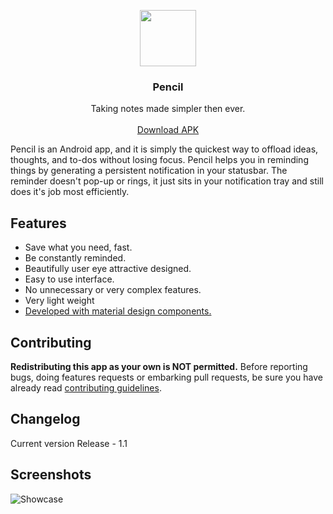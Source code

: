 <p align="center">
  <a href="https://github.com/neelkanthjdabhi/Pencil">
    <img src="https://raw.githubusercontent.com/neelkanthjdabhi/Pencil/master/pencil_icon.png" width=90 height=90>
  </a>

  <h3 align="center">Pencil</h3>

  <p align="center">
    Taking notes made simpler then ever.
    <br>
    <br>
    <a href="https://drive.google.com/file/d/1VTvzC9ZV6-9fA9QUYl2E-Xj1l04FOVw-/view?usp=sharing">Download APK</a>
  </p>
</p>

Pencil is an Android app, and it is simply the quickest way to offload
ideas, thoughts, and to-dos without losing focus. Pencil helps you in
reminding things by generating a persistent notification in your statusbar.
The reminder doesn't pop-up or rings, it just sits in your notification tray
and still does it's job most efficiently.



<a name="features"></a>
## Features
- Save what you need, fast.
- Be constantly reminded.
- Beautifully user eye attractive designed.
- Easy to use interface.
- No unnecessary or very complex features.
- Very light weight
- [Developed with material design components.](https://github.com/material-components/material-components-android)

<a name="contributing"></a>
## Contributing
**Redistributing this app as your own is NOT permitted.**
Before reporting bugs, doing features requests or embarking pull requests, be sure you have already read [contributing guidelines](https://github.com/neelkanthjdabhi/Pencil/blob/master/CONTRIBUTING.md).

<a name="changelog"></a>
## Changelog
Current version
Release - 1.1


<a name="screenshots"></a>
## Screenshots
![Showcase](https://raw.githubusercontent.com/neelkanthjdabhi/Pencil/master/pencil_showcase.png)

